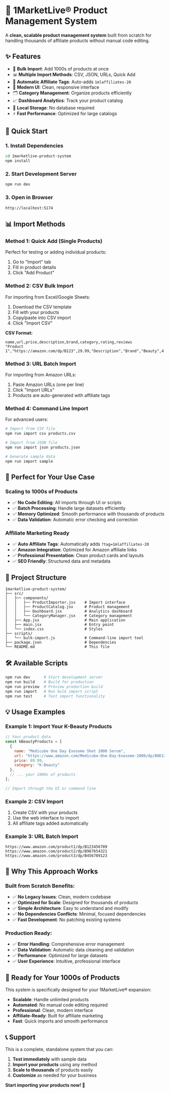 # 🚀 1MarketLive® Product Management System

A **clean, scalable product management system** built from scratch for handling thousands of affiliate products without manual code editing.

## ✨ **Features**

- 🎯 **Bulk Import**: Add 1000s of products at once
- 📊 **Multiple Import Methods**: CSV, JSON, URLs, Quick Add
- 🔗 **Automatic Affiliate Tags**: Auto-adds `1mlaffiliates-20`
- 📱 **Modern UI**: Clean, responsive interface
- 🗂️ **Category Management**: Organize products efficiently
- 📈 **Dashboard Analytics**: Track your product catalog
- 💾 **Local Storage**: No database required
- ⚡ **Fast Performance**: Optimized for large catalogs

## 🚀 **Quick Start**

### 1. **Install Dependencies**
```bash
cd 1marketlive-product-system
npm install
```

### 2. **Start Development Server**
```bash
npm run dev
```

### 3. **Open in Browser**
```
http://localhost:5174
```

## 📊 **Import Methods**

### **Method 1: Quick Add (Single Products)**
Perfect for testing or adding individual products:
1. Go to "Import" tab
2. Fill in product details
3. Click "Add Product"

### **Method 2: CSV Bulk Import**
For importing from Excel/Google Sheets:
1. Download the CSV template
2. Fill with your products
3. Copy/paste into CSV import
4. Click "Import CSV"

**CSV Format:**
```csv
name,url,price,description,brand,category,rating,reviews
"Product 1","https://amazon.com/dp/B123",29.99,"Description","Brand","Beauty",4.5,100
```

### **Method 3: URL Batch Import**
For importing from Amazon URLs:
1. Paste Amazon URLs (one per line)
2. Click "Import URLs"
3. Products are auto-generated with affiliate tags

### **Method 4: Command Line Import**
For advanced users:
```bash
# Import from CSV file
npm run import csv products.csv

# Import from JSON file
npm run import json products.json

# Generate sample data
npm run import sample
```

## 🎯 **Perfect for Your Use Case**

### **Scaling to 1000s of Products**
- ✅ **No Code Editing**: All imports through UI or scripts
- ✅ **Batch Processing**: Handle large datasets efficiently
- ✅ **Memory Optimized**: Smooth performance with thousands of products
- ✅ **Data Validation**: Automatic error checking and correction

### **Affiliate Marketing Ready**
- ✅ **Auto Affiliate Tags**: Automatically adds `?tag=1mlaffiliates-20`
- ✅ **Amazon Integration**: Optimized for Amazon affiliate links
- ✅ **Professional Presentation**: Clean product cards and layouts
- ✅ **SEO Friendly**: Structured data and metadata

## 📁 **Project Structure**

```
1marketlive-product-system/
├── src/
│   ├── components/
│   │   ├── ProductImporter.jsx    # Import interface
│   │   ├── ProductCatalog.jsx     # Product management
│   │   ├── Dashboard.jsx          # Analytics dashboard
│   │   └── CategoryManager.jsx    # Category management
│   ├── App.jsx                    # Main application
│   ├── main.jsx                   # Entry point
│   └── index.css                  # Styles
├── scripts/
│   └── bulk-import.js             # Command-line import tool
├── package.json                   # Dependencies
└── README.md                      # This file
```

## 🛠️ **Available Scripts**

```bash
npm run dev      # Start development server
npm run build    # Build for production
npm run preview  # Preview production build
npm run import   # Run bulk import script
npm run test     # Test import functionality
```

## 💡 **Usage Examples**

### **Example 1: Import Your K-Beauty Products**
```javascript
// Your product data
const kBeautyProducts = [
  {
    name: "Medicube One Day Exosome Shot 2000 Serum",
    url: "https://www.amazon.com/Medicube-One-Day-Exosome-2000/dp/B0D137TMRB",
    price: 89.99,
    category: "K-Beauty"
  },
  // ... your 1000s of products
];

// Import through the UI or command line
```

### **Example 2: CSV Import**
1. Create CSV with your products
2. Use the web interface to import
3. All affiliate tags added automatically

### **Example 3: URL Batch Import**
```
https://www.amazon.com/product1/dp/B123456789
https://www.amazon.com/product2/dp/B987654321
https://www.amazon.com/product3/dp/B456789123
```

## 🎯 **Why This Approach Works**

### **Built from Scratch Benefits:**
- ✅ **No Legacy Issues**: Clean, modern codebase
- ✅ **Optimized for Scale**: Designed for thousands of products
- ✅ **Simple Architecture**: Easy to understand and modify
- ✅ **No Dependencies Conflicts**: Minimal, focused dependencies
- ✅ **Fast Development**: No patching existing systems

### **Production Ready:**
- ✅ **Error Handling**: Comprehensive error management
- ✅ **Data Validation**: Automatic data cleaning and validation
- ✅ **Performance**: Optimized for large datasets
- ✅ **User Experience**: Intuitive, professional interface

## 🚀 **Ready for Your 1000s of Products**

This system is specifically designed for your 1MarketLive® expansion:
- **Scalable**: Handle unlimited products
- **Automated**: No manual code editing required
- **Professional**: Clean, modern interface
- **Affiliate-Ready**: Built for affiliate marketing
- **Fast**: Quick imports and smooth performance

## 📞 **Support**

This is a complete, standalone system that you can:
1. **Test immediately** with sample data
2. **Import your products** using any method
3. **Scale to thousands** of products easily
4. **Customize** as needed for your business

**Start importing your products now! 🎯**
